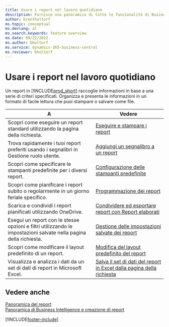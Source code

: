 ```yaml
---
title: Usare i report nel lavoro quotidiano
description: Fornisce una panoramica di tutte le funzionalità di Business Intelligence e creazione di report supportate nel prodotto Business Central.
author: brentholtorf
ms.topic: conceptual
ms.devlang: al
ms.search.keywords: feature overview
ms.date: 09/22/2022
ms.author: bholtorf
ms.service: dynamics-365-business-central
ms.reviewer: bholtorf
---
```

# Usare i report nel lavoro quotidiano

Un report in [!INCLUDE[prod_short](includes/prod_short.md)] raccoglie informazioni in base a una serie di criteri specificati. Organizza e presenta le informazioni in un formato di facile lettura che puoi stampare o salvare come file.  

| A | Vedere |
| --- | --- |
| Scopri come eseguire un report standard utilizzando la pagina della richiesta. | [Eseguire e stampare i report](ui-work-report.md) |
| Trova rapidamente i tuoi report preferiti usando i segnalibri in Gestione ruolo utente. | [Aggiungi un segnalibro a un report](ui-bookmarks.md) |
| Scopri come specificare le stampanti predefinite per i diversi report. | [Configurazione delle stampanti predefinite](ui-specify-printer-selection-reports.md#default) |
| Scopri come pianificare i report subito o regolarmente in un giorno feriale specifico. | [Programmazione dei report](ui-work-report.md#ScheduleReport) |
| Scarica e condividi i report pianificati utilizzando OneDrive. | [Condividere ed esportare report con Report elaborati](ui-work-report-inbox.md) |
| Esegui un report con le stesse opzioni e filtri utilizzando le impostazioni salvate nella pagina della richiesta. | [Gestione delle impostazioni salvate dei report](reports-saving-reusing-settings.md)|
| Scopri come modificare il layout predefinito di un report. | [Modifica del layout predefinito del report](ui-how-change-layout-currently-used-report.md) |
| Visualizza e analizza i dati da un set di dati di report in Microsoft Excel. | [Salva il set di dati del report in Excel dalla pagina della richiesta](/dynamics365-release-plan/2021wave1/smb/dynamics365-business-central/save-report-dataset-excel-request-page) |

## Vedere anche

[Panoramica del report](reports-available-reports.md)  
[Panoramica di Business Intelligence e creazione di report](ui-work-report.md)  

[!INCLUDE[footer-include](includes/footer-banner.md)]
